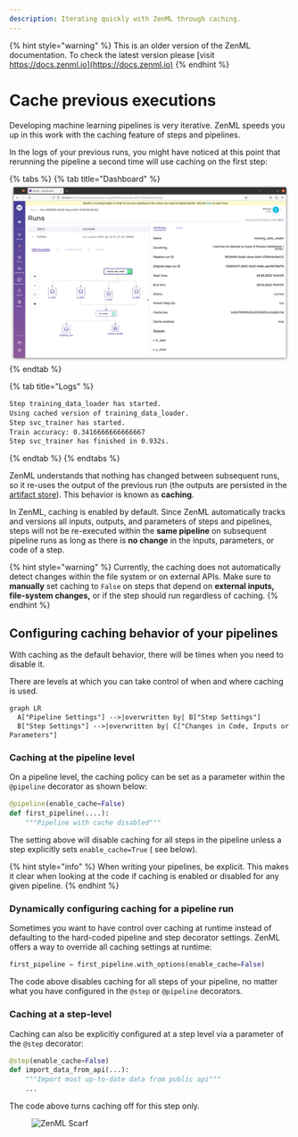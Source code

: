 ```yaml
---
description: Iterating quickly with ZenML through caching.
---
```


{% hint style="warning" %}
This is an older version of the ZenML documentation. To check the latest version please [visit https://docs.zenml.io](https://docs.zenml.io)
{% endhint %}


# Cache previous executions

Developing machine learning pipelines is very iterative. ZenML speeds you up in this work with the caching feature of steps and pipelines.

In the logs of your previous runs, you might have noticed at this point that rerunning the pipeline a second time will use caching on the first step:

{% tabs %}
{% tab title="Dashboard" %}
![DAG of a cached pipeline run](../../.gitbook/assets/CachedDag.png)
{% endtab %}

{% tab title="Logs" %}
```bash
Step training_data_loader has started.
Using cached version of training_data_loader.
Step svc_trainer has started.
Train accuracy: 0.3416666666666667
Step svc_trainer has finished in 0.932s.
```
{% endtab %}
{% endtabs %}

ZenML understands that nothing has changed between subsequent runs, so it re-uses the output of the previous run (the outputs are persisted in the [artifact store](../../stacks-and-components/component-guide/artifact-stores/artifact-stores.md)). This behavior is known as **caching**.

In ZenML, caching is enabled by default. Since ZenML automatically tracks and versions all inputs, outputs, and parameters of steps and pipelines, steps will not be re-executed within the **same pipeline** on subsequent pipeline runs as long as there is **no change** in the inputs, parameters, or code of a step.

{% hint style="warning" %}
Currently, the caching does not automatically detect changes within the file system or on external APIs. Make sure to **manually** set caching to `False` on steps that depend on **external inputs, file-system changes,** or if the step should run regardless of caching.
{% endhint %}

## Configuring caching behavior of your pipelines

With caching as the default behavior, there will be times when you need to disable it.

There are levels at which you can take control of when and where caching is used.

```mermaid
graph LR
  A["Pipeline Settings"] -->|overwritten by| B["Step Settings"] 
  B["Step Settings"] -->|overwritten by| C["Changes in Code, Inputs or Parameters"] 
```

### Caching at the pipeline level

On a pipeline level, the caching policy can be set as a parameter within the `@pipeline` decorator as shown below:

```python
@pipeline(enable_cache=False)
def first_pipeline(....):
    """Pipeline with cache disabled"""
```

The setting above will disable caching for all steps in the pipeline unless a step explicitly sets `enable_cache=True` ( see below).

{% hint style="info" %}
When writing your pipelines, be explicit. This makes it clear when looking at the code if caching is enabled or disabled for any given pipeline.
{% endhint %}

### Dynamically configuring caching for a pipeline run

Sometimes you want to have control over caching at runtime instead of defaulting to the hard-coded pipeline and step decorator settings. ZenML offers a way to override all caching settings at runtime:

```python
first_pipeline = first_pipeline.with_options(enable_cache=False)
```

The code above disables caching for all steps of your pipeline, no matter what you have configured in the `@step` or `@pipeline` decorators.

### Caching at a step-level

Caching can also be explicitly configured at a step level via a parameter of the `@step` decorator:

```python
@step(enable_cache=False)
def import_data_from_api(...):
    """Import most up-to-date data from public api"""
    ...
```

The code above turns caching off for this step only.

<!-- For scarf -->
<figure><img alt="ZenML Scarf" referrerpolicy="no-referrer-when-downgrade" src="https://static.scarf.sh/a.png?x-pxid=f0b4f458-0a54-4fcd-aa95-d5ee424815bc" /></figure>

